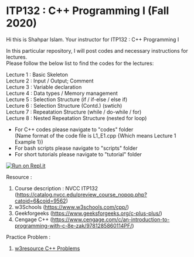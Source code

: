 # ITP132 : C++ Programming I (Fall 2020)

Hi this is Shahpar Islam. Your instructor for ITP132 : C++ Programming I

In this particular repository, I will post codes and necessary instructions for lectures.<br/>
Please follow the below list to find the codes for the lectures:<br/>

Lecture 1 : Basic Skeleton<br/> 
Lecture 2 : Input / Output; Comment<br/>
Lecture 3 : Variable declaration<br/>
Lecture 4 : Data types / Memory management<br/>
Lecture 5 : Selection Structure (if / if-else / else if)<br/>
Lecture 6 : Selection Structure (Contd.) (swtich)<br/>
Lecture 7 : Repeatation Structure (while / do-while / for)<br/>
Lecture 8 : Nested Repeatation Structure (nested for loop)<br/>

- For C++ codes please navigate to "codes" folder<br/>
  (Name format of the code file is L1_E1.cpp {Which means Lecture 1 Example 1})<br/>
- For bash scripts please navigate to "scripts" folder<br/>
- For short tutorials please navigate to "tutorial" folder<br/>

[![Run on Repl.it](https://repl.it/badge/github/Islam-shahpar/ITP132)](https://repl.it/github/Islam-shahpar/ITP132)<br/>

Resource : <br/>

1. Course description : NVCC ITP132 (https://catalog.nvcc.edu/preview_course_nopop.php?catoid=6&coid=9562)<br/>
2. w3Schools (https://www.w3schools.com/cpp/)<br/>
3. Geekforgeeks (https://www.geeksforgeeks.org/c-plus-plus/)<br/>
4. Cengage C++ (https://www.cengage.com/c/an-introduction-to-programming-with-c-8e-zak/9781285860114PF/)<br/>

Practice Problem : <br/>

1. <a href="https://www.w3resource.com/cpp-exercises/" target="_blank" > w3resource C++ Problems </a>